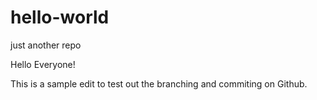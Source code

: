 # hello-world
just another repo

Hello Everyone!

This is a sample edit to test out the branching and commiting on Github.
